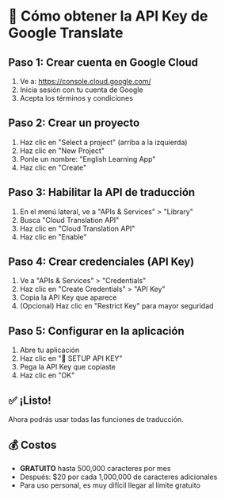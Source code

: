 # 🔑 Cómo obtener la API Key de Google Translate

## Paso 1: Crear cuenta en Google Cloud
1. Ve a: https://console.cloud.google.com/
2. Inicia sesión con tu cuenta de Google
3. Acepta los términos y condiciones

## Paso 2: Crear un proyecto
1. Haz clic en "Select a project" (arriba a la izquierda)
2. Haz clic en "New Project"
3. Ponle un nombre: "English Learning App"
4. Haz clic en "Create"

## Paso 3: Habilitar la API de traducción
1. En el menú lateral, ve a "APIs & Services" > "Library"
2. Busca "Cloud Translation API"
3. Haz clic en "Cloud Translation API"
4. Haz clic en "Enable"

## Paso 4: Crear credenciales (API Key)
1. Ve a "APIs & Services" > "Credentials"
2. Haz clic en "Create Credentials" > "API Key"
3. Copia la API Key que aparece
4. (Opcional) Haz clic en "Restrict Key" para mayor seguridad

## Paso 5: Configurar en la aplicación
1. Abre tu aplicación
2. Haz clic en "🔑 SETUP API KEY"
3. Pega la API Key que copiaste
4. Haz clic en "OK"

## ✅ ¡Listo!
Ahora podrás usar todas las funciones de traducción.

## 💰 Costos
- **GRATUITO** hasta 500,000 caracteres por mes
- Después: $20 por cada 1,000,000 de caracteres adicionales
- Para uso personal, es muy difícil llegar al límite gratuito

